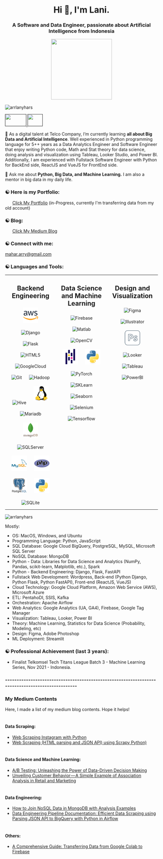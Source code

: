 <h1 align="center">Hi 👋, I'm Lani.</h1>
<h3 align="center">A Software and Data Engineer, passionate about Artificial Intelligence from Indonesia</h3>

<p align="center"> <img src="https://media.tenor.com/Ee2YBub-LQ8AAAAi/xiaoxiongmao.gif" width="200" height="200"/> </p>

<p align="left"> <img src="https://komarev.com/ghpvc/?username=arrlanyhars&label=Profile%20views&color=0e75b6&style=flat" alt="arrlanyhars" /> </p>  <a href="" target="_blank" rel="noreferrer"> <img src="https://raw.githubusercontent.com/innng/innng/master/assets/kyubey.gif" alt="" width="70" height="40"/> </a> <a href="" target="_blank" rel="noreferrer"> <img src="https://camo.githubusercontent.com/be37cdc8f930300096c506ad4574eaae977c48fbb2705cfcb92f4eeab8282c7a/68747470733a2f2f6d656469612e67697068792e636f6d2f6d656469612f56674344417a634b767352364f4d307557672f67697068792e676966" alt="" width="50" height="40"/> </a>

🌱 As a digital talent at Telco Company, I’m currently learning **all about Big Data and Artificial Intelligence**. Well experienced in Python programming language for 5++ years as a Data Analytics Engineer and Software Engineer that enjoy writing Python code, Math and Stat theory for data science, doing analysis and visualization using Tableau, Looker Studio, and Power BI. Additionally, I am experienced with Fullstack Software Engineer with Python for BackEnd side, ReactJS and VueJS for FrontEnd side.

💬 Ask me about **Python, Big Data, and Machine Learning.** I am also a mentor in big data in my daily life.

<h3 align="left">☯️ Here is my Portfolio: </h3>

  <img src="https://carechemistry.com/images/giphy.gif" width="20" height="13"/> [Click My Portfolio](https://github.com/arrlanyhars/portfolio)   (in-Progress, currently I'm transferring data from my old account)

<h3 align="left">☯️ Blog: </h3>

  <img src="https://carechemistry.com/images/giphy.gif" width="20" height="13"/> [Click My Medium Blog](https://arrlany.medium.com)
 
<h3 align="left">☯️ Connect with me: </h3>

  mahar.arry@gmail.com

<h3 align="left">☯️ Languages and Tools:</h3>
<table><tr><td valign="top" width="33%">

<h2 align="center">Backend Engineering </h2>
<div align="center">  
<img style="margin: 10px" src="https://raw.githubusercontent.com/devicons/devicon/master/icons/amazonwebservices/amazonwebservices-original-wordmark.svg" alt="AWS" height="50" />  
<img style="margin: 10px" src="https://cdn.worldvectorlogo.com/logos/django.svg" alt="Django" height="50" />  
<img style="margin: 10px" src="https://www.vectorlogo.zone/logos/pocoo_flask/pocoo_flask-icon.svg" alt="Flask" height="50" />  
<img style="margin: 10px" src="https://profilinator.rishav.dev/skills-assets/html5-original-wordmark.svg" alt="HTML5" height="50" />  
<img style="margin: 10px" src="https://www.vectorlogo.zone/logos/google_cloud/google_cloud-icon.svg" alt="GoogleCloud" height="50" />  
<img style="margin: 10px" src="https://www.vectorlogo.zone/logos/git-scm/git-scm-icon.svg" alt="Git" height="50" />  
<img style="margin: 10px" src="https://www.vectorlogo.zone/logos/apache_hadoop/apache_hadoop-icon.svg" alt="Hadoop" height="50" />  
<img style="margin: 10px" src="https://www.vectorlogo.zone/logos/apache_hive/apache_hive-icon.svg" alt="Hive" height="50" />  
<img style="margin: 10px" src="https://raw.githubusercontent.com/devicons/devicon/master/icons/linux/linux-original.svg" alt="Linux" height="50" />  
<img style="margin: 10px" src="https://www.vectorlogo.zone/logos/mariadb/mariadb-icon.svg" alt="Mariadb" height="50" />  
<img style="margin: 10px" src="https://raw.githubusercontent.com/devicons/devicon/master/icons/mongodb/mongodb-original-wordmark.svg" alt="MongoDB" height="50" />  
<img style="margin: 10px" src="https://www.svgrepo.com/show/303229/microsoft-sql-server-logo.svg" alt="SQLServer" height="50" />  
<img style="margin: 10px" src="https://raw.githubusercontent.com/devicons/devicon/master/icons/mysql/mysql-original-wordmark.svg" alt="MySQL" height="50" />  
<img style="margin: 10px" src="https://raw.githubusercontent.com/devicons/devicon/master/icons/php/php-original.svg" alt="PHP" height="50" />  
<img style="margin: 10px" src="https://raw.githubusercontent.com/devicons/devicon/master/icons/postgresql/postgresql-original-wordmark.svg" alt="PostgreSQL" height="50" />  
<img style="margin: 10px" src="https://raw.githubusercontent.com/devicons/devicon/master/icons/python/python-original.svg" alt="Python" height="50" />  
<img style="margin: 10px" src="https://www.vectorlogo.zone/logos/sqlite/sqlite-icon.svg" alt="SQLite" height="50" />  
</div></td><td valign="top" width="33%">

<h2 align="center">Data Science and Machine Learning </h2>
<div align="center">  
<img style="margin: 10px" src="https://www.vectorlogo.zone/logos/firebase/firebase-icon.svg" alt="Firebase" height="50" />  
<img style="margin: 10px" src="https://upload.wikimedia.org/wikipedia/commons/2/21/Matlab_Logo.png" alt="Matlab" height="50" />  
<img style="margin: 10px" src="https://www.vectorlogo.zone/logos/opencv/opencv-icon.svg" alt="OpenCV" height="50" />  
<img style="margin: 10px" src="https://raw.githubusercontent.com/devicons/devicon/2ae2a900d2f041da66e950e4d48052658d850630/icons/pandas/pandas-original.svg" alt="Pandas" height="50" />  
<img style="margin: 10px" src="https://raw.githubusercontent.com/devicons/devicon/master/icons/python/python-original.svg" alt="Python" height="50" />  
<img style="margin: 10px" src="https://www.vectorlogo.zone/logos/pytorch/pytorch-icon.svg" alt="PyTorch" height="50" />  
<img style="margin: 10px" src="https://upload.wikimedia.org/wikipedia/commons/0/05/Scikit_learn_logo_small.svg" alt="SKLearn" height="50" />  
<img style="margin: 10px" src="https://seaborn.pydata.org/_images/logo-mark-lightbg.svg" alt="Seaborn" height="50" />  
<img style="margin: 10px" src="https://raw.githubusercontent.com/detain/svg-logos/780f25886640cef088af994181646db2f6b1a3f8/svg/selenium-logo.svg" alt="Selenium" height="50" />  
<img style="margin: 10px" src="https://www.vectorlogo.zone/logos/tensorflow/tensorflow-icon.svg" alt="Tensorflow" height="50" />   
</div></td><td valign="top" width="33%">


<h2 align="center">Design and Visualization </h2>
<div align="center">
<img style="margin: 10px" src="https://www.vectorlogo.zone/logos/figma/figma-icon.svg" alt="Figma" height="50" />  
<img style="margin: 10px" src="https://www.vectorlogo.zone/logos/adobe_illustrator/adobe_illustrator-icon.svg" alt="Illustrator" height="50" />  
<img style="margin: 10px" src="https://raw.githubusercontent.com/devicons/devicon/master/icons/photoshop/photoshop-line.svg" alt="Photoshop" height="50" />   
<img style="margin: 10px" src="https://media.licdn.com/dms/image/D5612AQG_qZMMQLO7-Q/article-cover_image-shrink_600_2000/0/1676926985196?e=2147483647&v=beta&t=5ZFbE26yiX5gJK9fQ6YvvoiNDjBjTei5MLNXtC0A6VE" alt="Looker" height="50" />  
<img style="margin: 10px" src="https://logos-world.net/wp-content/uploads/2021/10/Tableau-Emblem.png" alt="Tableau" height="50" />  
<img style="margin: 10px" src="https://encrypted-tbn0.gstatic.com/images?q=tbn:ANd9GcSZ6IenOcxy6bKsRQs64dC_u3rWj5HlHq-vyLgaNrXleslUx_6cp3dgfdt5bilCWh7X6fM&usqp=CAU" alt="PowerBI" height="50" /> 
</div></td></table>

<p><img align="center" src="https://github-readme-stats.vercel.app/api/top-langs?username=arrlanyhars&show_icons=true&locale=en&layout=compact" alt="arrlanyhars" /></p>

Mostly:
 - OS: MacOS, Windows, and Ubuntu
 - Programming Language: Python, JavaScript
 - SQL Database: Google Cloud BigQuery, PostgreSQL, MySQL, Microsoft SQL Server
 - NoSQL Database: MongoDB
 - Python - Data: Libraries for Data Science and Analytics (NumPy, Pandas, scikit-learn, Matplotlib, etc.), Spark
 - Python - Backend Engineering: Django, Flask, FastAPI
 - Fullstack Web Development: Wordpress, Back-end (Python Django, Python Flask, Python FastAPI), Front-end (ReactJS, VueJS)
 - Cloud Technology: Google Cloud Platform, Amazon Web Service (AWS), Microsoft Azure
 - ETL: PentahoDI, SSIS, Kafka
 - Orchestration: Apache Airflow
 - Web Analytics: Google Analytics (UA, GA4), Firebase, Google Tag Manager
 - Visualization: Tableau, Looker, Power BI
 - Theory: Machine Learning, Statistics for Data Science (Probability, Modeling, etc)
 - Design: Figma, Adobe Photoshop
 - ML Deployment: Streamlit

<h3 align="left">☯️ Professional Achievement (last 3 years): </h3>

  - Finalist Telkomsel Tech Titans League Batch 3 - Machine Learning Series, Nov 2021 - Indonesia.

<h3 align="left">------------------------------------------------------------------------------------------------</h3>

<h3 align="left">My Medium Contents</h3>

Here, I made a list of my medium blog contents. Hope it helps!

# <h4>Data Scraping:</h4>
 - [Web Scraping Instagram with Python](https://medium.com/analytics-vidhya/web-scraping-instagram-with-selenium-python-b8e77af32ad4) 
 - [Web Scraping (HTML parsing and JSON API) using Scrapy Python)](https://medium.com/analytics-vidhya/web-scraping-instagram-with-selenium-python-b8e77af32ad4)

# <h4>Data Science and Machine Learning:</h4>
 - [A/B Testing: Unleashing the Power of Data-Driven Decision Making](https://arrlany.medium.com/a-b-testing-unleashing-the-power-of-data-driven-decision-making-2a299422e702)
 - [Unveiling Customer Behavior — A Simple Example of Association Analysis in Retail and Marketing](https://arrlany.medium.com/a-simple-example-of-association-analysis-in-retail-and-marketing-9de5b9f9675b)

# <h4>Data Engineering:</h4>
 - [How to Join NoSQL Data in MongoDB with Analysis Examples](https://arrlany.medium.com/how-to-join-nosql-data-in-mongodb-with-analysis-examples-62624421c89b)
 - [Data Engineering Pipeline Documentation: Efficient Data Scraping using Parsing JSON API to BigQuery with Python in Airflow](https://arrlany.medium.com/data-engineering-pipeline-documentation-efficient-data-scraping-using-parsing-json-api-with-python-7cdb8e468705)

# <h4>Others:</h4>
 - [A Comprehensive Guide: Transferring Data from Google Colab to Firebase](https://arrlany.medium.com/a-comprehensive-guide-transferring-data-from-google-colab-to-firebase-1df8669c19fe)
